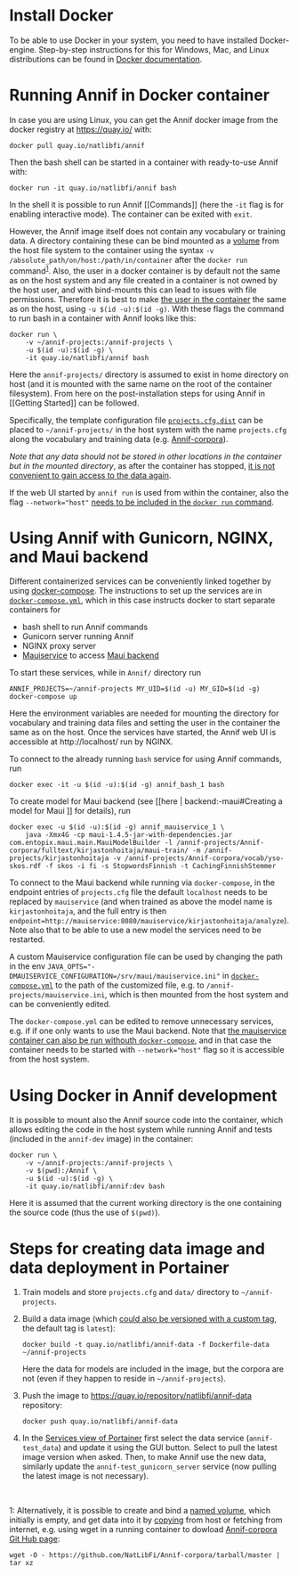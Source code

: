 # Install Docker

To be able to use Docker in your system, you need to have installed Docker-engine. Step-by-step instructions for this for Windows, Mac, and Linux distributions can be found in [Docker documentation](https://docs.docker.com/install/). 

# Running Annif in Docker container

In case you are using Linux, you can get the Annif docker image from the docker registry at https://quay.io/ with:

    docker pull quay.io/natlibfi/annif

Then the bash shell can be started in a container with ready-to-use Annif with:

    docker run -it quay.io/natlibfi/annif bash 

In the shell it is possible to run Annif [[Commands]] (here the `-it` flag is for enabling interactive mode). The container can be exited with `exit`.

However, the Annif image itself does not contain any vocabulary or training data. A directory containing these can be bind mounted as a [volume](https://docs.docker.com/storage/volumes/) from the host file system to the container using the syntax `-v /absolute_path/on/host:/path/in/container` after the `docker run` command<sup id="a1">[1](#myfootnote1)</sup>. Also, the user in a docker container is by default not the same as on the host system and any file created in a container is not owned by the host user, and with bind-mounts this can lead to issues with file permissions. Therefore it is best to make [the user in the container](https://docs.docker.com/engine/reference/run/#user) the same as on the host, using `-u $(id -u):$(id -g)`. With these flags the command to run bash in a container with Annif looks like this:

    docker run \
        -v ~/annif-projects:/annif-projects \
        -u $(id -u):$(id -g) \
        -it quay.io/natlibfi/annif bash

Here the `annif-projects/` directory is assumed to exist in home directory on host (and it is mounted with the same name on the root of the container filesystem). From here on the post-installation steps for using Annif in [[Getting Started]] can be followed. 

Specifically, the template configuration file [`projects.cfg.dist`](https://github.com/NatLibFi/Annif/blob/master/projects.cfg.dist) can be placed to `~/annif-projects/` in the host system with the name `projects.cfg` along the vocabulary and training data (e.g. [Annif-corpora](https://github.com/NatLibFi/Annif-corpora)).

*Note that any data should not be stored in other locations in the container but in the mounted directory*, as after the container has stopped, [it is not convenient to gain access to the data again](https://docs.docker.com/engine/reference/commandline/commit/).

If the web UI started by `annif run` is used from within the container, also the flag `--network="host"` [needs to be included in the `docker run` command](https://docs.docker.com/engine/reference/run/#network-host).


# Using Annif with Gunicorn, NGINX, and Maui backend
Different containerized services can be conveniently linked together by using [docker-compose](https://docs.docker.com/compose/). The instructions to set up the services are in [`docker-compose.yml`](https://github.com/NatLibFi/Annif/blob/issue278-dockerize-annif/docker-compose.yml), which in this case instructs docker to start separate containers for 
* bash shell to run  Annif commands
* Gunicorn server running Annif
* NGINX proxy server
* [Mauiservice](https://github.com/NatLibFi/mauiservice/tree/dockerize-mauiservice) to access [Maui backend](https://github.com/NatLibFi/Annif/wiki/Backend%3A-Maui)

To start these services, while in `Annif/` directory run 

    ANNIF_PROJECTS=~/annif-projects MY_UID=$(id -u) MY_GID=$(id -g) docker-compose up

Here the environment variables are needed for mounting the directory for vocabulary and training data files and setting the user in the container the same as on the host. Once the services have started, the Annif web UI is accessible at http://localhost/ run by NGINX.

To connect to the already running `bash` service for using Annif commands, run

    docker exec -it -u $(id -u):$(id -g) annif_bash_1 bash

To create model for Maui backend (see [[here | backend:-maui#Creating a model for Maui ]] for details), run

    docker exec -u $(id -u):$(id -g) annif_mauiservice_1 \
        java -Xmx4G -cp maui-1.4.5-jar-with-dependencies.jar com.entopix.maui.main.MauiModelBuilder -l /annif-projects/Annif-corpora/fulltext/kirjastonhoitaja/maui-train/ -m /annif-projects/kirjastonhoitaja -v /annif-projects/Annif-corpora/vocab/yso-skos.rdf -f skos -i fi -s StopwordsFinnish -t CachingFinnishStemmer

To connect to the Maui backend while running via `docker-compose`, in the endpoint entries of `projects.cfg` file the default `localhost` needs to be replaced by `mauiservice` (and when trained as above the model name is `kirjastonhoitaja`, and the full entry is then `endpoint=http://mauiservice:8080/mauiservice/kirjastonhoitaja/analyze`). Note also that to be able to use a new model the services need to be restarted.

A custom Mauiservice configuration file can be used by changing the path in the env `JAVA_OPTS="-DMAUISERVICE_CONFIGURATION=/srv/maui/mauiservice.ini"` in [`docker-compose.yml`](https://github.com/NatLibFi/Annif/blob/master/docker-compose.yml#L21) to the path of the customized file, e.g. to `/annif-projects/mauiservice.ini`, which is then mounted from the host system and can be conveniently edited.

The `docker-compose.yml` can be edited to remove unnecessary services, e.g. if if one only wants to use the Maui backend. Note that [the mauiservice container can also be run withouth `docker-compose`](https://github.com/NatLibFi/mauiservice/blob/dockerize-mauiservice/DEVELOPER.md#usage-with-docker), and in that case the container needs to be started with `--network="host"` flag so it is accessible from the host system.


# Using Docker in Annif development

It is possible to mount also the Annif source code into the container, which allows editing the code in the host system while running Annif and tests (included in the `annif-dev` image) in the container:

    docker run \
        -v ~/annif-projects:/annif-projects \
        -v $(pwd):/Annif \
        -u $(id -u):$(id -g) \
        -it quay.io/natlibfi/annif:dev bash

Here it is assumed that the current working directory is the one containing the source code (thus the use of `$(pwd)`).


# Steps for creating data image and data deployment in Portainer

1. Train models and store `projects.cfg` and `data/` directory to `~/annif-projects`.

2. Build a data image (which [could also be versioned with a custom tag](https://docs.docker.com/engine/reference/commandline/build/#tag-an-image--t), the default tag is `latest`):

    ```docker build -t quay.io/natlibfi/annif-data -f Dockerfile-data ~/annif-projects```

    Here the data for models are included in the image, but the corpora are not (even if they happen to reside in `~/annif-projects`).

3. Push the image to https://quay.io/repository/natlibfi/annif-data repository: 

    ```docker push quay.io/natlibfi/annif-data```

4. In the [Services view of Portainer](https://portainer.kansalliskirjasto.fi/#/services) first select the data service (`annif-test_data`) and update it using the GUI button. Select to pull the latest image version when asked. Then, to make Annif use the new data, similarly update the `annif-test_gunicorn_server` service (now pulling the latest image is not necessary).

<!--- # In [docker-compose-portainer.yml](https://github.com/NatLibFi/Annif/blob/master/docker-compose-portainer.yml#L38) the `/annif-projects` directory of this data image is mounted to the data volume and the directory is then accessible by other services defined in the compose file.
--->

&nbsp;
&nbsp;

<a name="myfootnote1">1</a>:
Alternatively, it is possible to create and bind a [named volume](https://success.docker.com/article/different-types-of-volumes), which initially is empty, and get data into it by [copying](https://docs.docker.com/engine/reference/commandline/cp/) from host or fetching from internet, e.g. using wget in a running container to dowload [Annif-corpora Git Hub page](https://github.com/NatLibFi/Annif-corpora):

`wget -O - https://github.com/NatLibFi/Annif-corpora/tarball/master | tar xz`


